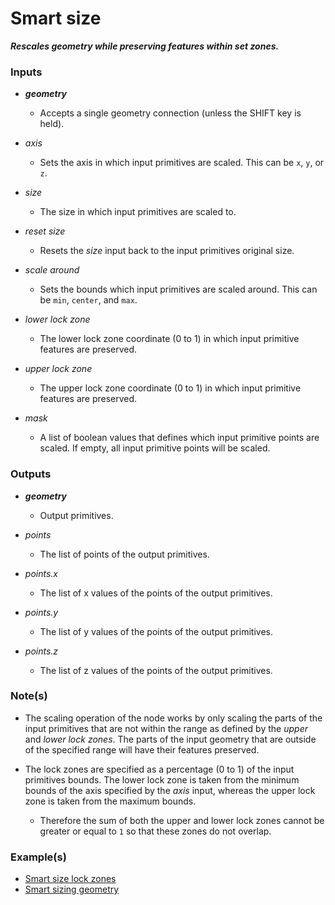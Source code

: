 # Smart size

**_Rescales geometry while preserving features within set zones._**


### Inputs

* **_geometry_**

  * Accepts a single geometry connection (unless the SHIFT key is held).

* _axis_

  * Sets the axis in which input primitives are scaled. This can be `x`, `y`, or `z`.

* _size_

  * The size in which input primitives are scaled to.

* _reset size_

  * Resets the _size_ input back to the input primitives original size.

* _scale around_

  * Sets the bounds which input primitives are scaled around. This can be `min`, `center`, and `max`.

* _lower lock zone_

  * The lower lock zone coordinate (0 to 1) in which input primitive features are preserved.

* _upper lock zone_

  * The upper lock zone coordinate (0 to 1) in which input primitive features are preserved.

* _mask_

  * A list of boolean values that defines which input primitive points are scaled. If empty, all input primitive points will be scaled.


### Outputs

* **_geometry_**

  * Output primitives.

* _points_

  * The list of points of the output primitives.

* _points.x_

  * The list of x values of the points of the output primitives.

* _points.y_

  * The list of y values of the points of the output primitives.

* _points.z_

  * The list of z values of the points of the output primitives.


### Note(s)

* The scaling operation of the node works by only scaling the parts of the input primitives that are not within the range as defined by the _upper_ and _lower lock zones_. The parts of the input geometry that are outside of the specified range will have their features preserved.

* The lock zones are specified as a percentage (0 to 1) of the input primitives bounds. The lower lock zone is taken from the minimum bounds of the axis specified by the _axis_ input, whereas the upper lock zone is taken from the maximum bounds.

  * Therefore the sum of both the upper and lower lock zones cannot be greater or equal to `1` so that these zones do not overlap.


### Example(s)



* <a href="https://creator.trimble.com/graph?assetURI=whp:963ff4b1-f668-4209-8e2c-76c390779340&version=latest" target="_blank">Smart size lock zones</a>
* <a href="https://creator.trimble.com/graph?assetURI=whp:e59e4e0a-4c00-475c-ac15-5794ab89d834&version=latest" target="_blank">Smart sizing geometry</a>